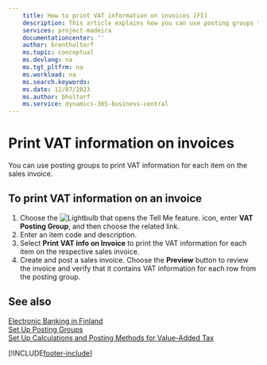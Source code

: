 ```yaml
---
    title: How to print VAT information on invoices [FI]
    description: This article explains how you can use posting groups to print VAT information for each item on the sales invoice.
    services: project-madeira 
    documentationcenter: ''
    author: brentholtorf
    ms.topic: conceptual
    ms.devlang: na
    ms.tgt_pltfrm: na
    ms.workload: na
    ms.search.keywords:
    ms.date: 12/07/2023
    ms.author: bholtorf
    ms.service: dynamics-365-business-central
---
```


# Print VAT information on invoices
You can use posting groups to print VAT information for each item on the sales invoice.  

## To print VAT information on an invoice  

1.  Choose the ![Lightbulb that opens the Tell Me feature.](../../media/ui-search/search_small.png "Tell me what you want to do") icon, enter **VAT Posting Group**, and then choose the related link.  
2.  Enter an item code and description.  
3.  Select **Print VAT info on Invoice** to print the VAT information for each item on the respective sales invoice.  
4.  Create and post a sales invoice. Choose the **Preview** button to review the invoice and verify that it contains VAT information for each row from the posting group.  

## See also

[Electronic Banking in Finland](electronic-banking-in-finland.md)  
[Set Up Posting Groups](../../finance-posting-groups.md)  
[Set Up Calculations and Posting Methods for Value-Added Tax](../../finance-setup-vat.md)  

[!INCLUDE[footer-include](../../includes/footer-banner.md)]
